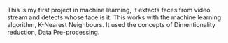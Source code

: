 This is my first project in machine learning, It extacts faces from video stream and detects whose face is it.
This works with the machine learning algorithm, K-Nearest Neighbours.
It used the concepts of Dimentionality reduction, Data Pre-processing.
